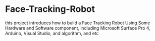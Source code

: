 # Face-Tracking-Robot
this project introduces how to build a Face Tracking Robot Using Some Hardware and Software component, including Microsoft Surface Pro 4, Arduino,  Visual Studio, and algorithm, and etc
